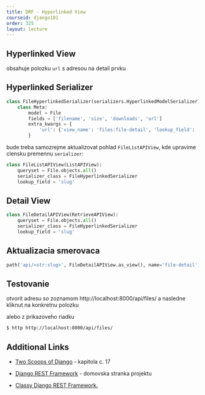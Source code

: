 ```yaml
---
title: DRF - Hyperlinked View
courseid: django101
order: 325
layout: lecture
---
```



## Hyperlinked View

obsahuje polozku `url` s adresou na detail prvku


## Hyperlinked Serializer

```python
class FileHyperlinkedSerializer(serializers.HyperlinkedModelSerializer):
    class Meta:
        model = File
        fields = ['filename', 'size', 'downloads', 'url']
        extra_kwargs = {
            'url': {'view_name': 'files:file-detail', 'lookup_field': 'slug'}
        }
```

bude treba samozrejme aktualizovat pohlad `FileListAPIView`, kde upravime clensku premennu `serializer`:

```python
class FileListAPIView(ListAPIView):
    queryset = File.objects.all()
    serializer_class = FileHyperlinkedSerializer
    lookup_field = 'slug'
```


## Detail View

```python
class FileDetailAPIView(RetrieveAPIView):
    queryset = File.objects.all()
    serializer_class = FileHyperlinkedSerializer
    lookup_field = 'slug'
```


## Aktualizacia smerovaca

```python
path('api/<str:slug>', FileDetailAPIView.as_view(), name='file-detail'),
```

## Testovanie

otvorit adresu so zoznamom http://localhost:8000/api/files/ a nasledne kliknut na konkretnu polozku

alebo z prikazoveho riadku

```bash
$ http http://localhost:8000/api/files/
```


## Additional Links

* [Two Scoops of Django](https://www.feldroy.com/books/two-scoops-of-django-3-x) - kapitola c. 17

* [Django REST Framework](https://www.django-rest-framework.org/) - domovska stranka projektu

* [Classy Django REST Framework.](https://www.cdrf.co/)
